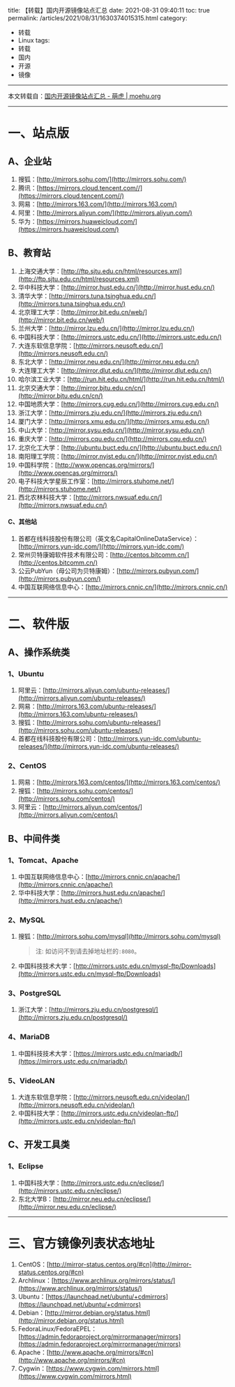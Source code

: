 title: 【转载】国内开源镜像站点汇总
date: 2021-08-31 09:40:11
toc: true
permalink: /articles/2021/08/31/1630374015315.html
category:
 - 转载
 - Linux
tags:
 - 转载
 - 国内
 - 开源
 - 镜像
---

本文转载自：[国内开源镜像站点汇总 - 萌虎 | moehu.org](https://moehu.org/2021/04/27/12/1311)

---

# 一、站点版

## A、企业站

1. 搜狐：[http://mirrors.sohu.com/](http://mirrors.sohu.com/)
2. 腾讯：[https://mirrors.cloud.tencent.com//](https://mirrors.cloud.tencent.com//)
3. 网易：[http://mirrors.163.com/](http://mirrors.163.com/)
4. 阿里：[http://mirrors.aliyun.com/](http://mirrors.aliyun.com/)
5. 华为：[https://mirrors.huaweicloud.com/](https://mirrors.huaweicloud.com/)


<!-- more -->


## B、教育站

1. 上海交通大学：[http://ftp.sjtu.edu.cn/html/resources.xml](http://ftp.sjtu.edu.cn/html/resources.xml)
2. 华中科技大学：[http://mirror.hust.edu.cn/](http://mirror.hust.edu.cn/)
3. 清华大学：[http://mirrors.tuna.tsinghua.edu.cn/](http://mirrors.tuna.tsinghua.edu.cn/)
4. 北京理工大学：[http://mirror.bit.edu.cn/web/](http://mirror.bit.edu.cn/web/)
5. 兰州大学：[http://mirror.lzu.edu.cn/](http://mirror.lzu.edu.cn/)
6. 中国科技大学：[http://mirrors.ustc.edu.cn/](http://mirrors.ustc.edu.cn/)
7. 大连东软信息学院：[http://mirrors.neusoft.edu.cn/](http://mirrors.neusoft.edu.cn/)
8. 东北大学：[http://mirror.neu.edu.cn/](http://mirror.neu.edu.cn/)
9. 大连理工大学：[http://mirror.dlut.edu.cn/](http://mirror.dlut.edu.cn/)
10. 哈尔滨工业大学：[http://run.hit.edu.cn/html/](http://run.hit.edu.cn/html/)
11. 北京交通大学：[http://mirror.bjtu.edu.cn/cn/](http://mirror.bjtu.edu.cn/cn/)
12. 中国地质大学：[http://mirrors.cug.edu.cn/](http://mirrors.cug.edu.cn/)
13. 浙江大学：[http://mirrors.zju.edu.cn/](http://mirrors.zju.edu.cn/)
14. 厦门大学：[http://mirrors.xmu.edu.cn/](http://mirrors.xmu.edu.cn/)
15. 中山大学：[http://mirror.sysu.edu.cn/](http://mirror.sysu.edu.cn/)
16. 重庆大学：[http://mirrors.cqu.edu.cn/](http://mirrors.cqu.edu.cn/)
17. 北京化工大学：[http://ubuntu.buct.edu.cn/](http://ubuntu.buct.edu.cn/)
18. 南阳理工学院：[http://mirror.nyist.edu.cn/](http://mirror.nyist.edu.cn/)
19. 中国科学院：[http://www.opencas.org/mirrors/](http://www.opencas.org/mirrors/)
20. 电子科技大学星辰工作室：[http://mirrors.stuhome.net/](http://mirrors.stuhome.net/)
21. 西北农林科技大学：[http://mirrors.nwsuaf.edu.cn/](http://mirrors.nwsuaf.edu.cn/)

#### **C、其他站**

1. 首都在线科技股份有限公司（英文名CapitalOnlineDataService）：[http://mirrors.yun-idc.com/](http://mirrors.yun-idc.com/) 
2. 常州贝特康姆软件技术有限公司：[http://centos.bitcomm.cn/](http://centos.bitcomm.cn/)
3. 公云PubYun（母公司为贝特康姆）：[http://mirrors.pubyun.com/](http://mirrors.pubyun.com/)
4. 中国互联网络信息中心：[http://mirrors.cnnic.cn/](http://mirrors.cnnic.cn/)

---

# 二、软件版

## A、操作系统类

### 1、Ubuntu

1. 阿里云：[http://mirrors.aliyun.com/ubuntu-releases/](http://mirrors.aliyun.com/ubuntu-releases/)
2. 网易：[http://mirrors.163.com/ubuntu-releases/](http://mirrors.163.com/ubuntu-releases/)
3. 搜狐：[http://mirrors.sohu.com/ubuntu-releases/](http://mirrors.sohu.com/ubuntu-releases/)
4. 首都在线科技股份有限公司：[http://mirrors.yun-idc.com/ubuntu-releases/](http://mirrors.yun-idc.com/ubuntu-releases/)

### 2、CentOS

1. 网易：[http://mirrors.163.com/centos/](http://mirrors.163.com/centos/)
2. 搜狐：[http://mirrors.sohu.com/centos/](http://mirrors.sohu.com/centos/)
3. 阿里云：[http://mirrors.aliyun.com/centos/](http://mirrors.aliyun.com/centos/)

## **B、中间件类**

### 1、Tomcat、Apache

1. 中国互联网络信息中心：[http://mirrors.cnnic.cn/apache/](http://mirrors.cnnic.cn/apache/)
2. 华中科技大学：[http://mirrors.hust.edu.cn/apache/](http://mirrors.hust.edu.cn/apache/)

### 2、MySQL

1. 搜狐：[http://mirrors.sohu.com/mysql](http://mirrors.sohu.com/mysql)

    > 注: 如访问不到请去掉地址栏的`:8080`。

3. 中国科技技术大学：[http://mirrors.ustc.edu.cn/mysql-ftp/Downloads](http://mirrors.ustc.edu.cn/mysql-ftp/Downloads)

### 3、PostgreSQL

1. 浙江大学：[http://mirrors.zju.edu.cn/postgresql/](http://mirrors.zju.edu.cn/postgresql/)

### 4、MariaDB

1. 中国科技技术大学：[https://mirrors.ustc.edu.cn/mariadb/](https://mirrors.ustc.edu.cn/mariadb/)

### 5、VideoLAN

1. 大连东软信息学院：[http://mirrors.neusoft.edu.cn/videolan/](http://mirrors.neusoft.edu.cn/videolan/)
2. 中国科技大学：[http://mirrors.ustc.edu.cn/videolan-ftp/](http://mirrors.ustc.edu.cn/videolan-ftp/)

## **C、开发工具类**

### 1、Eclipse

1. 中国科技大学：[http://mirrors.ustc.edu.cn/eclipse/](http://mirrors.ustc.edu.cn/eclipse/)
2. 东北大学B：[http://mirror.neu.edu.cn/eclipse/](http://mirror.neu.edu.cn/eclipse/)

---

# 三、官方镜像列表状态地址

1. CentOS：[http://mirror-status.centos.org/#cn](http://mirror-status.centos.org/#cn)
2. Archlinux：[https://www.archlinux.org/mirrors/status/](https://www.archlinux.org/mirrors/status/)
3. Ubuntu：[https://launchpad.net/ubuntu/+cdmirrors](https://launchpad.net/ubuntu/+cdmirrors)
4. Debian：[http://mirror.debian.org/status.html](http://mirror.debian.org/status.html)
5. FedoraLinux/FedoraEPEL：[https://admin.fedoraproject.org/mirrormanager/mirrors](https://admin.fedoraproject.org/mirrormanager/mirrors)
6. Apache：[http://www.apache.org/mirrors/#cn](http://www.apache.org/mirrors/#cn)
7. Cygwin：[https://www.cygwin.com/mirrors.html](https://www.cygwin.com/mirrors.html)

